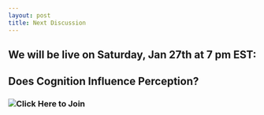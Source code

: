 ```yaml
---
layout: post
title: Next Discussion
---
```


## We will be live on Saturday, Jan 27th at 7 pm EST:
## Does Cognition Influence Perception?
### ![Click Here to Join](https://discord.gg/zmAAx2W)
